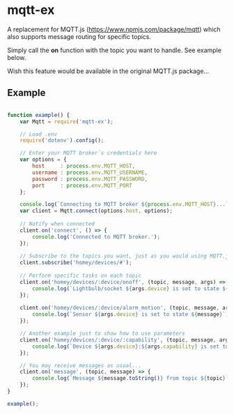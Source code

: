 # mqtt-ex
A replacement for MQTT.js (https://www.npmjs.com/package/mqtt) which
also supports message routing for specific topics.

Simply call the **on** function with the topic you want to handle.
See example below.

Wish this feature would be available in the original MQTT.js package...

## Example

```javascript

function example() {
	var Mqtt = require('mqtt-ex');

	// Load .env
	require('dotenv').config();

	// Enter your MQTT broker´s credentials here
	var options = {
		host     : process.env.MQTT_HOST,
		username : process.env.MQTT_USERNAME,
		password : process.env.MQTT_PASSWORD,
		port     : process.env.MQTT_PORT
	};

	console.log(`Connecting to MQTT broker ${process.env.MQTT_HOST}...`);
	var client = Mqtt.connect(options.host, options);
	
	// Notify when connected
	client.on('connect', () => {
		console.log('Connected to MQTT broker.');
	});
	
	// Subscribe to the topics you want, just as you would using MQTT.js
	client.subscribe('homey/devices/#');
	
	// Perform specific tasks on each topic
	client.on('homey/devices/:device/onoff', (topic, message, args) => {
		console.log(`Lightbulb/socket ${args.device} is set to state ${message}`);
	});
	
	client.on('homey/devices/:device/alarm_motion', (topic, message, args) => {
		console.log(`Sensor ${args.device} is set to state ${message}`);
	});

	// Another example just to show how to use parameters
	client.on('homey/devices/:device/:capability', (topic, message, args) => {
		console.log(`Device ${args.device}:${args.capability} is set to ${message}`);
	});

	// You may receive messages as usual...
	client.on('message', (topic, message) => {
		console.log(`Message ${message.toString()} from topic ${topic}`);
	});
}

example();

```
